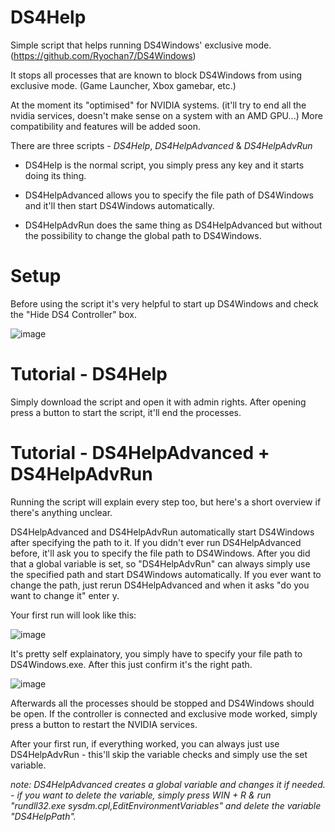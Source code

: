 # DS4Help
Simple script that helps running DS4Windows' exclusive mode. (https://github.com/Ryochan7/DS4Windows)

It stops all processes that are known to block DS4Windows from using exclusive mode. (Game Launcher, Xbox gamebar, etc.)

At the moment its "optimised" for NVIDIA systems. (it'll try to end all the nvidia services, doesn't make sense on a system with an AMD GPU...) More compatibility and features will be added soon. 

There are three scripts - *DS4Help*, *DS4HelpAdvanced* & *DS4HelpAdvRun*

* DS4Help is the normal script, you simply press any key and it starts doing its thing. 

* DS4HelpAdvanced allows you to specify the file path of DS4Windows and it'll then start DS4Windows automatically.

* DS4HelpAdvRun does the same thing as DS4HelpAdvanced but without the possibility to change the global path to DS4Windows. 


# Setup
Before using the script it's very helpful to start up DS4Windows and check the "Hide DS4 Controller" box. 

![image](https://user-images.githubusercontent.com/13170303/113399787-136f2180-93a1-11eb-84ba-ffef558f7ba3.png)


# Tutorial - DS4Help
Simply download the script and open it with admin rights.
After opening press a button to start the script, it'll end the processes.

# Tutorial - DS4HelpAdvanced + DS4HelpAdvRun
Running the script will explain every step too, but here's a short overview if there's anything unclear. 

DS4HelpAdvanced and DS4HelpAdvRun automatically start DS4Windows after specifying the path to it. 
If you didn't ever run DS4HelpAdvanced before, it'll ask you to specify the file path to DS4Windows. After you did that a global variable is set, so "DS4HelpAdvRun" can always simply use the specified path and start DS4Windows automatically. If you ever want to change the path, just rerun DS4HelpAdvanced and when it asks "do you want to change it" enter y. 

Your first run will look like this:

![image](https://user-images.githubusercontent.com/13170303/113399270-3c42e700-93a0-11eb-869f-7d8edd64042e.png)

It's pretty self explainatory, you simply have to specify your file path to DS4Windows.exe. After this just confirm it's the right path. 

![image](https://user-images.githubusercontent.com/13170303/113399436-85933680-93a0-11eb-9c3a-32d98d948e70.png)

Afterwards all the processes should be stopped and DS4Windows should be open. 
If the controller is connected and exclusive mode worked, simply press a button to restart the NVIDIA services. 

After your first run, if everything worked, you can always just use DS4HelpAdvRun - this'll skip the variable checks and simply use the set variable.

*note: DS4HelpAdvanced creates a global variable and changes it if needed. - if you want to delete the variable, simply press WIN + R & run "rundll32.exe sysdm.cpl,EditEnvironmentVariables" and delete the variable "DS4HelpPath".*
